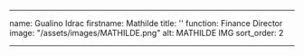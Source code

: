 ---

name: Gualino Idrac
firstname: Mathilde
title: ''
function: Finance Director 
image: "/assets/images/MATHILDE.png"
alt: MATHILDE IMG
sort_order: 2

---
